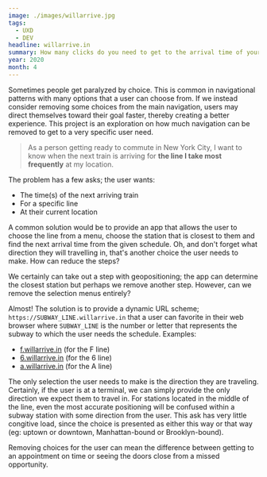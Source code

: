 ```yaml
---
image: ./images/willarrive.jpg
tags: 
  - UXD
  - DEV
headline: willarrive.in
summary: How many clicks do you need to get to the arrival time of your train? This project tries to reduce the number of decisions to make when the next train is expected to arrive near a user's location. Think it's easy to find the time? You might be surprised.
year: 2020
month: 4
---
```

Sometimes people get paralyzed by choice. This is common in navigational patterns with many options that a user can choose from. If we instead consider removing some choices from the main navigation, users may direct themselves toward their goal faster, thereby creating a better experience. This project is an exploration on how much navigation can be removed to get to a very specific user need.

> As a person getting ready to commute in New York City, I want to know when the next train is arriving for **the line I take most frequently** at my location.

The problem has a few asks; the user wants:
- The time(s) of the next arriving train
- For a specific line
- At their current location

A common solution would be to provide an app that allows the user to choose the line from a menu, choose the station that is closest to them and find the next arrival time from the given schedule. Oh, and don't forget what direction they will travelling in, that's another choice the user needs to make. How can reduce the steps?

We certainly can take out a step with geopositioning; the app can determine the closest station but perhaps we remove another step. However, can we remove the selection menus entirely?

Almost! The solution is to provide a dynamic URL scheme; `https://SUBWAY_LINE.willarrive.in` that a user can favorite in their web browser where `SUBWAY_LINE` is the number or letter that represents the subway to which the user needs the schedule. Examples:

- [f.willarrive.in](https://f.willarrive.in) (for the F line)
- [6.willarrive.in](https://6.willarrive.in) (for the 6 line)
- [a.willarrive.in](https://a.willarrive.in) (for the A line)

The only selection the user needs to make is the direction they are traveling. Certainly, if the user is at a terminal, we can simply provide the only direction we expect them to travel in. For stations located in the middle of the line, even the most accurate positioning will be confused within a subway station with some direction from the user. This ask has very little congitive load, since the choice is presented as either this way or that way (eg: uptown or downtown, Manhattan-bound or Brooklyn-bound).

Removing choices for the user can mean the difference between getting to an appointment on time or seeing the doors close from a missed opportunity.